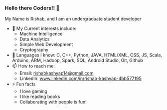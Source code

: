 ### Hello there Coders!! 👋

My Name is Rishab, and I am an undergraduate student developer


-  🔭 My Current interests include:
    + Machine Intelligence
    + Data Analytics
    + Simple Web Development
    + Cryptography
- 🌱 Languages I know:
   C, C++, Python, JAVA, HTML/XML, CSS, JS, Scala, Arduino, ARM, Hadoop, Spark, SQL, Android Studio, Git, Github
- 📫 How to reach me:
  + Email: rishabkashyap14@gmail.com
  + LinkedIn: www.linkedin.com/in/rishab-kashyap-4bb577195  
- ⚡ Fun facts
  + I love gaming
  + I like reading books
  + Collaborating with people is fun!
